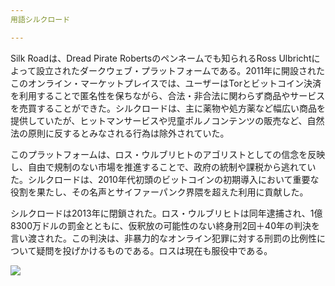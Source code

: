 ```yaml
---
用語シルクロード

---
```

Silk Roadは、Dread Pirate Robertsのペンネームでも知られるRoss Ulbrichtによって設立されたダークウェブ・プラットフォームである。2011年に開設されたこのオンライン・マーケットプレイスでは、ユーザーはTorとビットコイン決済を利用することで匿名性を保ちながら、合法・非合法に関わらず商品やサービスを売買することができた。シルクロードは、主に薬物や処方薬など幅広い商品を提供していたが、ヒットマンサービスや児童ポルノコンテンツの販売など、自然法の原則に反するとみなされる行為は除外されていた。

このプラットフォームは、ロス・ウルブリヒトのアゴリストとしての信念を反映し、自由で規制のない市場を推進することで、政府の統制や課税から逃れていた。シルクロードは、2010年代初頭のビットコインの初期導入において重要な役割を果たし、その名声とサイファーパンク界隈を超えた利用に貢献した。

シルクロードは2013年に閉鎖された。ロス・ウルブリヒトは同年逮捕され、1億8300万ドルの罰金とともに、仮釈放の可能性のない終身刑2回＋40年の判決を言い渡された。この判決は、非暴力的なオンライン犯罪に対する刑罰の比例性について疑問を投げかけるものである。ロスは現在も服役中である。

![](../../dictionnaire/assets/24.webp)
